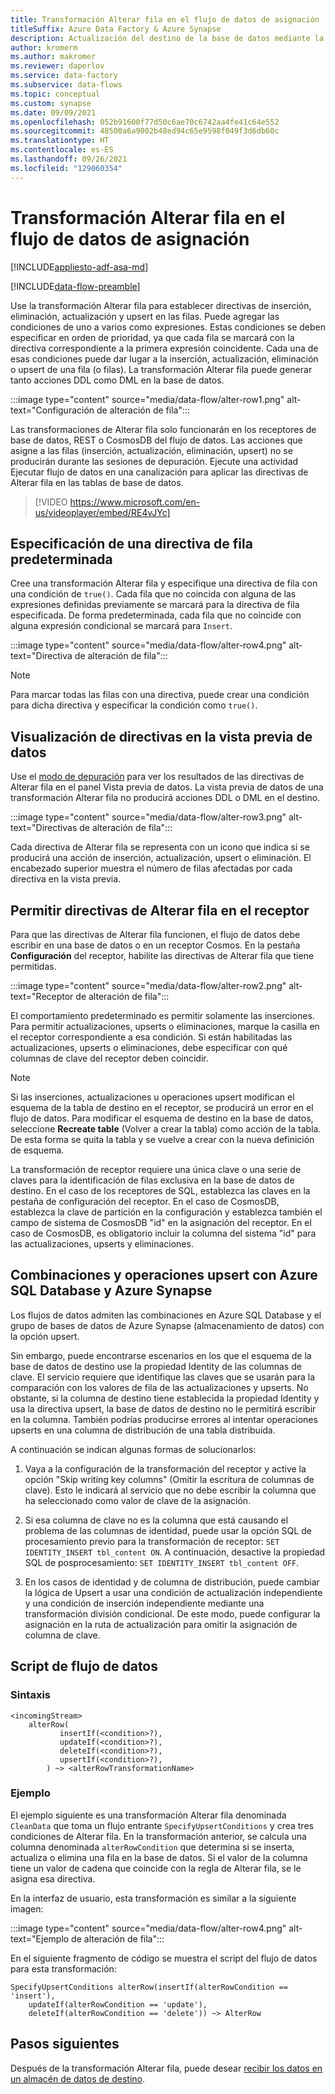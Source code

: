 ```yaml
---
title: Transformación Alterar fila en el flujo de datos de asignación
titleSuffix: Azure Data Factory & Azure Synapse
description: Actualización del destino de la base de datos mediante la transformación Alterar fila en el flujo de datos de asignación en canalizaciones de Azure Data Factory y Azure Synapse Analytics.
author: kromerm
ms.author: makromer
ms.reviewer: daperlov
ms.service: data-factory
ms.subservice: data-flows
ms.topic: conceptual
ms.custom: synapse
ms.date: 09/09/2021
ms.openlocfilehash: 052b91600f77d50c6ae70c6742aa4fe41c64e552
ms.sourcegitcommit: 48500a6a9002b48ed94c65e9598f049f3d6db60c
ms.translationtype: HT
ms.contentlocale: es-ES
ms.lasthandoff: 09/26/2021
ms.locfileid: "129060354"
---
```

# <a name="alter-row-transformation-in-mapping-data-flow"></a>Transformación Alterar fila en el flujo de datos de asignación

[!INCLUDE[appliesto-adf-asa-md](includes/appliesto-adf-asa-md.md)]

[!INCLUDE[data-flow-preamble](includes/data-flow-preamble.md)]

Use la transformación Alterar fila para establecer directivas de inserción, eliminación, actualización y upsert en las filas. Puede agregar las condiciones de uno a varios como expresiones. Estas condiciones se deben especificar en orden de prioridad, ya que cada fila se marcará con la directiva correspondiente a la primera expresión coincidente. Cada una de esas condiciones puede dar lugar a la inserción, actualización, eliminación o upsert de una fila (o filas). La transformación Alterar fila puede generar tanto acciones DDL como DML en la base de datos.

:::image type="content" source="media/data-flow/alter-row1.png" alt-text="Configuración de alteración de fila":::

Las transformaciones de Alterar fila solo funcionarán en los receptores de base de datos, REST o CosmosDB del flujo de datos. Las acciones que asigne a las filas (inserción, actualización, eliminación, upsert) no se producirán durante las sesiones de depuración. Ejecute una actividad Ejecutar flujo de datos en una canalización para aplicar las directivas de Alterar fila en las tablas de base de datos.

> [!VIDEO https://www.microsoft.com/en-us/videoplayer/embed/RE4vJYc]

## <a name="specify-a-default-row-policy"></a>Especificación de una directiva de fila predeterminada

Cree una transformación Alterar fila y especifique una directiva de fila con una condición de `true()`. Cada fila que no coincida con alguna de las expresiones definidas previamente se marcará para la directiva de fila especificada. De forma predeterminada, cada fila que no coincide con alguna expresión condicional se marcará para `Insert`.

:::image type="content" source="media/data-flow/alter-row4.png" alt-text="Directiva de alteración de fila":::

> [!NOTE]
> Para marcar todas las filas con una directiva, puede crear una condición para dicha directiva y especificar la condición como `true()`.

## <a name="view-policies-in-data-preview"></a>Visualización de directivas en la vista previa de datos

Use el [modo de depuración](concepts-data-flow-debug-mode.md) para ver los resultados de las directivas de Alterar fila en el panel Vista previa de datos. La vista previa de datos de una transformación Alterar fila no producirá acciones DDL o DML en el destino.

:::image type="content" source="media/data-flow/alter-row3.png" alt-text="Directivas de alteración de fila":::

Cada directiva de Alterar fila se representa con un icono que indica si se producirá una acción de inserción, actualización, upsert o eliminación. El encabezado superior muestra el número de filas afectadas por cada directiva en la vista previa.

## <a name="allow-alter-row-policies-in-sink"></a>Permitir directivas de Alterar fila en el receptor

Para que las directivas de Alterar fila funcionen, el flujo de datos debe escribir en una base de datos o en un receptor Cosmos. En la pestaña **Configuración** del receptor, habilite las directivas de Alterar fila que tiene permitidas.

:::image type="content" source="media/data-flow/alter-row2.png" alt-text="Receptor de alteración de fila":::

El comportamiento predeterminado es permitir solamente las inserciones. Para permitir actualizaciones, upserts o eliminaciones, marque la casilla en el receptor correspondiente a esa condición. Si están habilitadas las actualizaciones, upserts o eliminaciones, debe especificar con qué columnas de clave del receptor deben coincidir.

> [!NOTE]
> Si las inserciones, actualizaciones u operaciones upsert modifican el esquema de la tabla de destino en el receptor, se producirá un error en el flujo de datos. Para modificar el esquema de destino en la base de datos, seleccione **Recreate table** (Volver a crear la tabla) como acción de la tabla. De esta forma se quita la tabla y se vuelve a crear con la nueva definición de esquema.

La transformación de receptor requiere una única clave o una serie de claves para la identificación de filas exclusiva en la base de datos de destino. En el caso de los receptores de SQL, establezca las claves en la pestaña de configuración del receptor. En el caso de CosmosDB, establezca la clave de partición en la configuración y establezca también el campo de sistema de CosmosDB "id" en la asignación del receptor. En el caso de CosmosDB, es obligatorio incluir la columna del sistema "id" para las actualizaciones, upserts y eliminaciones.

## <a name="merges-and-upserts-with-azure-sql-database-and-azure-synapse"></a>Combinaciones y operaciones upsert con Azure SQL Database y Azure Synapse

Los flujos de datos admiten las combinaciones en Azure SQL Database y el grupo de bases de datos de Azure Synapse (almacenamiento de datos) con la opción upsert.

Sin embargo, puede encontrarse escenarios en los que el esquema de la base de datos de destino use la propiedad Identity de las columnas de clave. El servicio requiere que identifique las claves que se usarán para la comparación con los valores de fila de las actualizaciones y upserts. No obstante, si la columna de destino tiene establecida la propiedad Identity y usa la directiva upsert, la base de datos de destino no le permitirá escribir en la columna. También podrías producirse errores al intentar operaciones upserts en una columna de distribución de una tabla distribuida.

A continuación se indican algunas formas de solucionarlos:

1. Vaya a la configuración de la transformación del receptor y active la opción "Skip writing key columns" (Omitir la escritura de columnas de clave). Esto le indicará al servicio que no debe escribir la columna que ha seleccionado como valor de clave de la asignación.

2. Si esa columna de clave no es la columna que está causando el problema de las columnas de identidad, puede usar la opción SQL de procesamiento previo para la transformación de receptor: ```SET IDENTITY_INSERT tbl_content ON```. A continuación, desactive la propiedad SQL de posprocesamiento: ```SET IDENTITY_INSERT tbl_content OFF```.

3. En los casos de identidad y de columna de distribución, puede cambiar la lógica de Upsert a usar una condición de actualización independiente y una condición de inserción independiente mediante una transformación división condicional. De este modo, puede configurar la asignación en la ruta de actualización para omitir la asignación de columna de clave.

## <a name="data-flow-script"></a>Script de flujo de datos

### <a name="syntax"></a>Sintaxis

```
<incomingStream>
    alterRow(
           insertIf(<condition>?),
           updateIf(<condition>?),
           deleteIf(<condition>?),
           upsertIf(<condition>?),
        ) ~> <alterRowTransformationName>
```

### <a name="example"></a>Ejemplo

El ejemplo siguiente es una transformación Alterar fila denominada `CleanData` que toma un flujo entrante `SpecifyUpsertConditions` y crea tres condiciones de Alterar fila. En la transformación anterior, se calcula una columna denominada `alterRowCondition` que determina si se inserta, actualiza o elimina una fila en la base de datos. Si el valor de la columna tiene un valor de cadena que coincide con la regla de Alterar fila, se le asigna esa directiva.

En la interfaz de usuario, esta transformación es similar a la siguiente imagen:

:::image type="content" source="media/data-flow/alter-row4.png" alt-text="Ejemplo de alteración de fila":::

En el siguiente fragmento de código se muestra el script del flujo de datos para esta transformación:

```
SpecifyUpsertConditions alterRow(insertIf(alterRowCondition == 'insert'),
    updateIf(alterRowCondition == 'update'),
    deleteIf(alterRowCondition == 'delete')) ~> AlterRow
```

## <a name="next-steps"></a>Pasos siguientes

Después de la transformación Alterar fila, puede desear [recibir los datos en un almacén de datos de destino](data-flow-sink.md).
